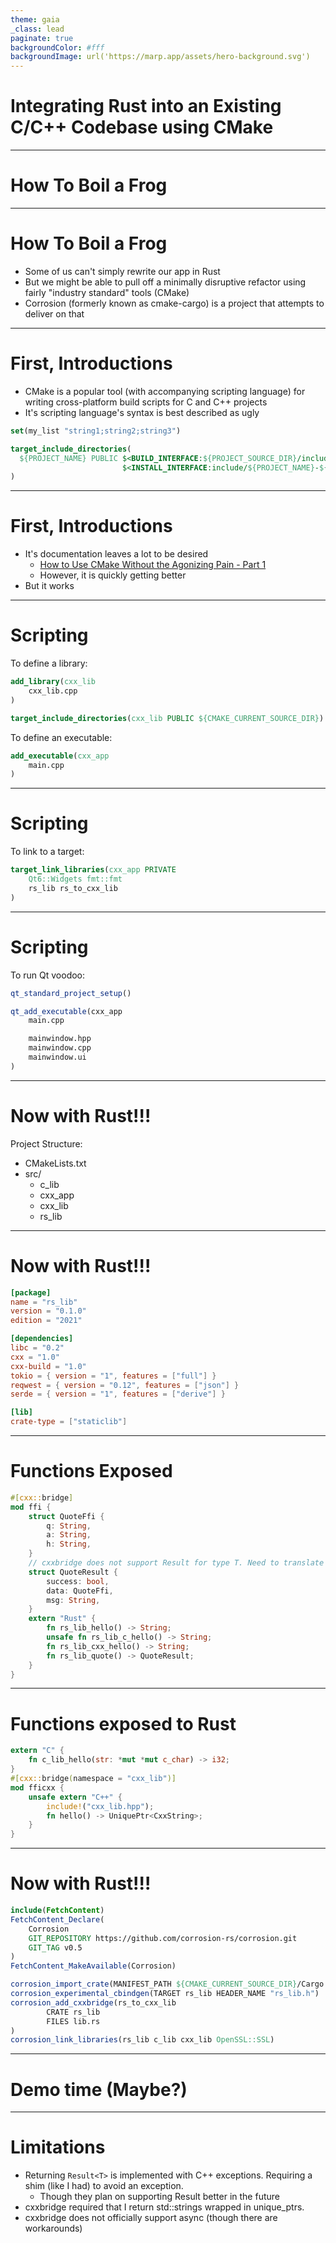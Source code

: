 ```yaml
---
theme: gaia
_class: lead
paginate: true
backgroundColor: #fff
backgroundImage: url('https://marp.app/assets/hero-background.svg')
---
```


# Integrating Rust into an Existing <br/>C/C++ Codebase using CMake

---

# How To Boil a Frog

---

# How To Boil a Frog

- Some of us can't simply rewrite our app in Rust
- But we might be able to pull off a minimally disruptive refactor using fairly "industry standard" tools (CMake)
- Corrosion (formerly known as cmake-cargo) is a project that attempts to deliver on that

---

# First, Introductions

- CMake is a popular tool (with accompanying scripting language) for writing cross-platform build scripts for C and C++ projects
- It's scripting language's syntax is best described as ugly

```cmake
set(my_list "string1;string2;string3")
```
```cmake
target_include_directories(
  ${PROJECT_NAME} PUBLIC $<BUILD_INTERFACE:${PROJECT_SOURCE_DIR}/include>
                         $<INSTALL_INTERFACE:include/${PROJECT_NAME}-${PROJECT_VERSION}>
)
```
---
# First, Introductions

- It's documentation leaves a lot to be desired 
  - [How to Use CMake Without the Agonizing Pain - Part 1](https://alexreinking.com/blog/how-to-use-cmake-without-the-agonizing-pain-part-1.html)
  - However, it is quickly getting better
- But it works

---
# Scripting
To define a library:

```cmake
add_library(cxx_lib
    cxx_lib.cpp
)

target_include_directories(cxx_lib PUBLIC ${CMAKE_CURRENT_SOURCE_DIR})
```

To define an executable:
```cmake
add_executable(cxx_app
    main.cpp
)
```

---
# Scripting

To link to a target:
```cmake
target_link_libraries(cxx_app PRIVATE 
    Qt6::Widgets fmt::fmt
    rs_lib rs_to_cxx_lib
)
```

---
# Scripting

To run Qt voodoo:
```cmake
qt_standard_project_setup()

qt_add_executable(cxx_app
    main.cpp

    mainwindow.hpp
    mainwindow.cpp
    mainwindow.ui
)
```

---
# Now with Rust!!!
Project Structure:
- CMakeLists.txt
- src/
    - c_lib
    - cxx_app
    - cxx_lib
    - rs_lib

---
# Now with Rust!!!
```toml
[package]
name = "rs_lib"
version = "0.1.0"
edition = "2021"

[dependencies]
libc = "0.2"
cxx = "1.0"
cxx-build = "1.0"
tokio = { version = "1", features = ["full"] }
reqwest = { version = "0.12", features = ["json"] }
serde = { version = "1", features = ["derive"] }

[lib]
crate-type = ["staticlib"]
```
---
# Functions Exposed
```rust
#[cxx::bridge]
mod ffi {
    struct QuoteFfi {
        q: String,
        a: String,
        h: String,
    }
    // cxxbridge does not support Result for type T. Need to translate Result to explicit type
    struct QuoteResult {
        success: bool,
        data: QuoteFfi,
        msg: String,
    }
    extern "Rust" {
        fn rs_lib_hello() -> String;
        unsafe fn rs_lib_c_hello() -> String;
        fn rs_lib_cxx_hello() -> String;
        fn rs_lib_quote() -> QuoteResult;
    }
}
```
---
# Functions exposed to Rust
```rust
extern "C" {
    fn c_lib_hello(str: *mut *mut c_char) -> i32;
}
#[cxx::bridge(namespace = "cxx_lib")]
mod fficxx {
    unsafe extern "C++" {
        include!("cxx_lib.hpp");
        fn hello() -> UniquePtr<CxxString>;
    }
}
```
---
# Now with Rust!!!
```cmake
include(FetchContent)
FetchContent_Declare(
    Corrosion
    GIT_REPOSITORY https://github.com/corrosion-rs/corrosion.git
    GIT_TAG v0.5
)
FetchContent_MakeAvailable(Corrosion)

corrosion_import_crate(MANIFEST_PATH ${CMAKE_CURRENT_SOURCE_DIR}/Cargo.toml)
corrosion_experimental_cbindgen(TARGET rs_lib HEADER_NAME "rs_lib.h")
corrosion_add_cxxbridge(rs_to_cxx_lib
        CRATE rs_lib
        FILES lib.rs
)
corrosion_link_libraries(rs_lib c_lib cxx_lib OpenSSL::SSL)
```
---
# Demo time (Maybe?)
---
# Limitations
- Returning `Result<T>` is implemented with C++ exceptions. Requiring a shim (like I had) to avoid an exception.
  - Though they plan on supporting Result better in the future
- cxxbridge required that I return std::strings wrapped in unique_ptrs.
- cxxbridge does not officially support async (though there are workarounds)
